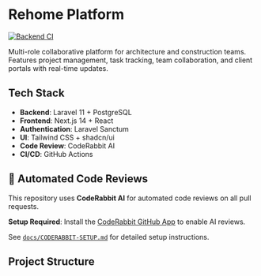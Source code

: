 # Rehome Platform
 [![Backend CI](https://github.com/alope/rehome-platform/actions/workflows/backend-ci.yml/badge.svg)](https://github.com/alope/rehome-platform/actions/workflows/backend-ci.yml)
 
 Multi-role collaborative platform for architecture and construction teams. Features project management, task tracking, team collaboration, and client portals with real-time updates.

## Tech Stack
- **Backend**: Laravel 11 + PostgreSQL
- **Frontend**: Next.js 14 + React
- **Authentication**: Laravel Sanctum
- **UI**: Tailwind CSS + shadcn/ui
- **Code Review**: CodeRabbit AI
- **CI/CD**: GitHub Actions

## 🤖 Automated Code Reviews

This repository uses **CodeRabbit AI** for automated code reviews on all pull requests. 

**Setup Required**: Install the [CodeRabbit GitHub App](https://github.com/marketplace/coderabbit-ai) to enable AI reviews.

See [`docs/CODERABBIT-SETUP.md`](docs/CODERABBIT-SETUP.md) for detailed setup instructions.

## Project Structure

